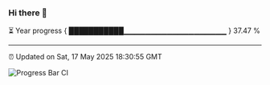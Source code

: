 ### Hi there 👋

⏳ Year progress { ███████████▁▁▁▁▁▁▁▁▁▁▁▁▁▁▁▁▁▁▁ } 37.47 %

---

⏰ Updated on Sat, 17 May 2025 18:30:55 GMT

![Progress Bar CI](https://github.com/ZhaoGui/ZhaoGui/workflows/Progress%20Bar%20CI/badge.svg)
